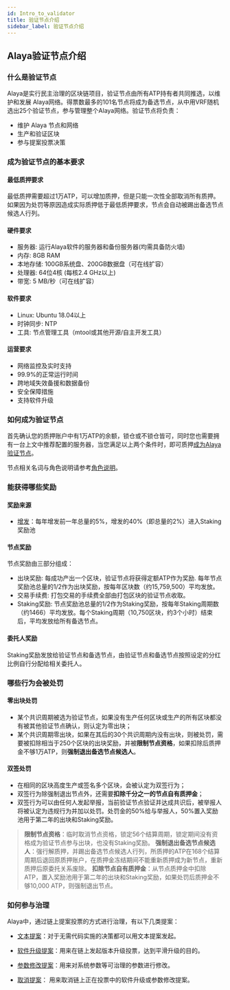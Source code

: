 ```yaml
---
id: Intro_to_validator
title: 验证节点介绍
sidebar_label: 验证节点介绍
---
```


## Alaya验证节点介绍

### 什么是验证节点

Alaya是实行民主治理的区块链项目，验证节点由所有ATP持有者共同推选，以维护和发展 Alaya网络。得票数最多的101名节点将成为备选节点，从中用VRF随机选出25个验证节点，参与管理整个Alaya网络。验证节点将负责：

- 维护 Alaya 节点和网络
- 生产和验证区块
- 参与提案投票决策

### 成为验证节点的基本要求

#### 最低质押要求

最低质押需要超过1万ATP，可以增加质押，但是只能一次性全部取消所有质押。如果因为处罚等原因造成实际质押低于最低质押要求，节点会自动被踢出备选节点候选人行列。

#### 硬件要求

- 服务器: 运行Alaya软件的服务器和备份服务器(均需具备防火墙)
- 内存: 8GB RAM 
- 本地存储: 100GB系统盘、200GB数据盘（可在线扩容）
- 处理器: 64位4核 (每核2.4 GHz以上)
- 带宽: 5 MB/秒（可在线扩容）

#### 软件要求

- Linux: Ubuntu 18.04以上
- 时钟同步: NTP
- 工具: 节点管理工具（mtool或其他开源/自主开发工具）

#### 运营要求

- 网络监控及实时支持
- 99.9%的正常运行时间
- 跨地域失效备援和数据备份
- 安全保障措施
- 支持软件升级

### 如何成为验证节点

首先确认您的质押账户中有1万ATP的余额，锁仓或不锁仓皆可，同时您也需要拥有一台上文中推荐配置的服务器，当您满足以上两个条件时，即可质押[成为Alaya验证节点](/alaya-devdocs/zh-CN/Run_a_validator)。

节点相关名词与角色说明请参考[角色说明](/alaya-devdocs/zh-CN/Governance_mechanism#%E5%8F%82%E4%B8%8E%E8%A7%92%E8%89%B2)。

### 能获得哪些奖励
#### 奖励来源

- [增发](/alaya-devdocs/zh-CN/Economic_model#%E5%A2%9E%E5%8F%91)：每年增发前一年总量的5%，增发的40%（即总量的2%）进入Staking奖励池

#### 节点奖励

节点奖励由三部分组成：

- 出块奖励: 每成功产出一个区块，验证节点将获得定额ATP作为奖励. 每年节点奖励池总量的1/2作为出块奖励，按每年区块数（约15,759,500）平均发放。
- 交易手续费: 打包交易的手续费全部由打包区块的验证节点收取。
- Staking奖励: 节点奖励池总量的1/2作为Staking奖励，按每年Staking周期数（约1466）平均发放。每个Staking周期（10,750区块，约3个小时）结束后，平均发放给所有备选节点。

#### 委托人奖励

  Staking奖励发放给验证节点和备选节点，由验证节点和备选节点按照设定的分红比例自行分配给相关委托人。

### 哪些行为会被处罚

#### 零出块处罚

- 某个共识周期被选为验证节点，如果没有生产任何区块或生产的所有区块都没有被其他验证节点确认，则认定为零出块；
- 某个共识周期零出块，如果在其后的30个共识周期内没有出块，则被处罚，需要被扣除相当于250个区块的出块奖励，并被**限制节点资格**，如果扣除后质押金不够1万ATP，则**强制退出备选节点候选人**。

#### 双签处罚

- 在相同的区块高度生产或签名多个区块，会被认定为双签行为；
- 双签行为除强制退出节点外，还需要**扣除千分之一的节点自有质押金**；
- 双签行为可以由任何人发起举报，当前验证节点验证并达成共识后，被举报人将被认定为违规行为并加以处罚。处罚金的50%给与举报人，50%置入奖励池用于第二年的出块和Staking奖励。

> **限制节点资格**：临时取消节点资格，锁定56个结算周期，锁定期间没有资格成为验证节点参与出块，也没有Staking奖励。
> **强制退出备选节点候选人**：强行解质押，并踢出备选节点候选人行列，所质押的ATP在168个结算周期后退回原质押账户，在质押金冻结期间不能重新质押成为新节点，重新质押后原委托关系废除。
> **扣除节点自有质押金**：从节点质押金中扣除ATP，置入奖励池用于第二年的出块和Staking奖励，如果处罚后质押金不够10,000 ATP，则强制退出节点。

### 如何参与治理

Alaya中，通过链上提案投票的方式进行治理，有以下几类提案：

- [文本提案](/alaya-devdocs/zh-CN/Governance_mechanism#%E6%8F%90%E6%A1%88%E5%88%86%E7%B1%BB)：对于无需代码实施的决策都可以用文本提案发起。

- [软件升级提案](/alaya-devdocs/zh-CN/Governance_mechanism#%E6%8F%90%E6%A1%88%E5%88%86%E7%B1%BB)：用来在链上发起版本升级投票，达到平滑升级的目的。

- [参数修改提案](/alaya-devdocs/zh-CN/Governance_mechanism#%E6%8F%90%E6%A1%88%E5%88%86%E7%B1%BB)：用来对系统参数等可治理的参数进行修改。

- [取消提案](/alaya-devdocs/zh-CN/Governance_mechanism#%E6%8F%90%E6%A1%88%E5%88%86%E7%B1%BB)： 用来取消链上正在投票中的软件升级或参数修改提案。
